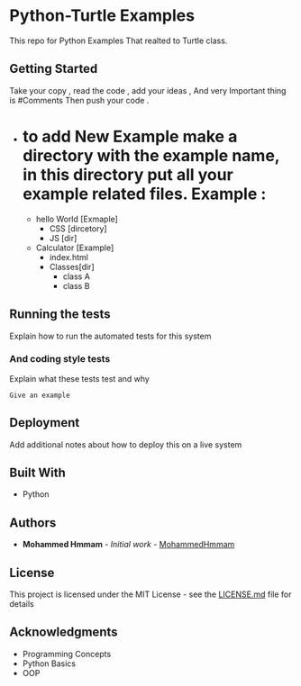 # Python-Turtle Examples

This repo for Python Examples That realted to Turtle class.

## Getting Started

Take your copy , read the code , add your ideas  ,
And very Important thing is #Comments
Then push your code .
- to add New Example make a directory with the example name,
  in this directory put all your example related files.
  Example :
  =========
    - hello World [Exmaple]
      - CSS [dircetory]
      - JS  [dir]
    - Calculator  [Example]
      - index.html
      - Classes[dir]
          - class A
          - class B  
## Running the tests

Explain how to run the automated tests for this system

### And coding style tests

Explain what these tests test and why

```
Give an example
```

## Deployment

Add additional notes about how to deploy this on a live system

## Built With

* Python


## Authors

* **Mohammed Hmmam** - *Initial work* - [MohammedHmmam](https://github.com/MohammedHmmam)


## License

This project is licensed under the MIT License - see the [LICENSE.md](LICENSE.md) file for details

## Acknowledgments

* Programming Concepts
* Python Basics
* OOP
